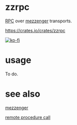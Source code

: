 # zzrpc

[RPC](https://en.wikipedia.org/wiki/Remote_procedure_call) over [mezzenger](https://github.com/zduny/mezzenger) transports.

https://crates.io/crates/zzrpc

[![ko-fi](https://ko-fi.com/img/githubbutton_sm.svg)](https://ko-fi.com/O5O31JYZ4)

# usage

To do.

# see also

[mezzenger](https://github.com/zduny/mezzenger)

[remote procedure call](https://en.wikipedia.org/wiki/Remote_procedure_call)
